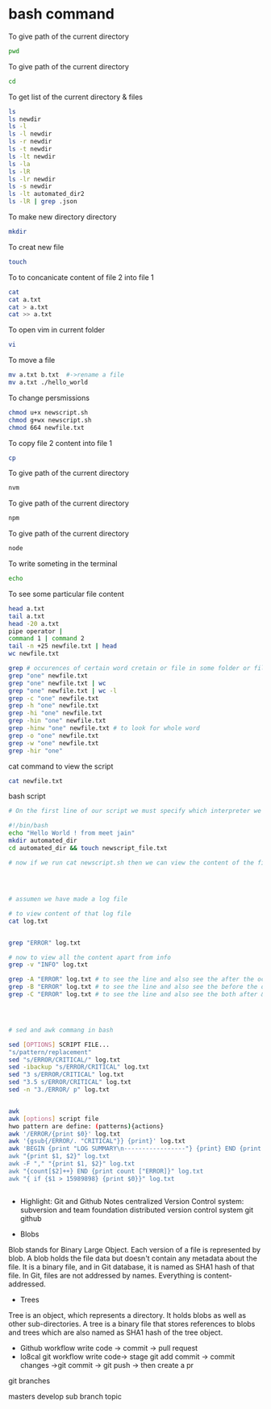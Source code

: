 # bash command

To give path of the current directory
```bash
pwd
```

To give path of the current directory
```bash
cd
```


To get list of the current directory & files
```bash
ls
ls newdir
ls -l
ls -l newdir
ls -r newdir
ls -t newdir
ls -lt newdir
ls -la
ls -lR
ls -lr newdir
ls -s newdir
ls -lt automated_dir2
ls -lR | grep .json

```



To make new directory directory
```bash
mkdir
```



To creat new file
```bash
touch
```



To to concanicate content of file 2 into file 1
```bash
cat
cat a.txt
cat > a.txt
cat >> a.txt
```




To open vim in current folder
```bash
vi
```





To move a file
```bash
mv a.txt b.txt  #->rename a file
mv a.txt ./hello_world
```


To change persmissions
```bash
chmod u+x newscript.sh
chmod g+wx newscript.sh
chmod 664 newfile.txt
```







To copy file 2 content into file 1
```bash
cp
```





To give path of the current directory
```bash
nvm
```




To give path of the current directory
```bash
npm
```




To give path of the current directory
```bash
node
```

To write someting in the terminal
```bash
echo
```
To see some particular file content
```bash
head a.txt
tail a.txt
head -20 a.txt
pipe operator |
command 1 | command 2
tail -n +25 newfile.txt | head
wc newfile.txt
```

```bash
grep # occurences of certain word cretain or file in some folder or file
grep "one" newfile.txt
grep "one" newfile.txt | wc
grep "one" newfile.txt | wc -l
grep -c "one" newfile.txt
grep -h "one" newfile.txt
grep -hi "one" newfile.txt
grep -hin "one" newfile.txt
grep -hinw "one" newfile.txt # to look for whole word 
grep -o "one" newfile.txt
grep -w "one" newfile.txt
grep -hir "one" 


```

cat command to view the script
```bash
cat newfile.txt
```



bash script
```bash
# On the first line of our script we must specify which interpreter we would like to use to parse our script. in this scenario it is bash thus we must put the shebang in the first line of our script

#!/bin/bash
echo "Hello World ! from meet jain"
mkdir automated_dir
cd automated_dir && touch newscript_file.txt

# now if we run cat newscript.sh then we can view the content of the file

```



##
```bash


# assumen we have made a log file

# to view content of that log file
cat log.txt


grep "ERROR" log.txt

# now to view all the content apart from info
grep -v "INFO" log.txt

grep -A "ERROR" log.txt # to see the line and also see the after the occurance of the error
grep -B "ERROR" log.txt # to see the line and also see the before the occurance of the error
grep -C "ERROR" log.txt # to see the line and also see the both after & before the occurance of the error




# sed and awk commang in bash

sed [OPTIONS] SCRIPT FILE...
"s/pattern/replacement"
sed "s/ERROR/CRITICAL/" log.txt
sed -ibackup "s/ERROR/CRITICAL" log.txt
sed "3 s/ERROR/CRITICAL" log.txt
sed "3.5 s/ERROR/CRITICAL" log.txt
sed -n "3./ERROR/ p" log.txt


awk
awk [options] script file
hwo pattern are define: (patterns){actions}
awk '/ERROR/{print $0}' log.txt
awk '{gsub{/ERROR/. "CRITICAL"}} {print}' log.txt
awk 'BEGIN {print "LOG SUMMARY\n-----------------"} {print} END {print "------------ \nEND OF LOG SUMMARY"}" log.txt
awk "{print $1, $2}" log.txt
awk -F "," "{print $1, $2}" log.txt
awk "{count[$2]++} END {print count ["ERROR]}" log.txt
awk "{ if {$1 > 15989898} {print $0}}" log.txt



```









 -  Highlight: Git and Github Notes
centralized Version Control system:
subversion and team foundation 
distributed version control system git github
     
- Blobs

Blob stands for Binary Large Object. Each version of a file is represented by blob. A blob holds the file data but doesn't contain any metadata about the file. It is a binary file, and in Git database, it is named as SHA1 hash of that file. In Git, files are not addressed by names. Everything is content-addressed.
- Trees

Tree is an object, which represents a directory. It holds blobs as well as other sub-directories. A tree is a binary file that stores references to blobs and trees which are also named as SHA1 hash of the tree object.
    
- Github workflow
write code -> commit -> pull request
- lo8cal git workflow
write code-> stage git add commit -> commit changes ->git commit -> git push -> then create a pr


git branches

masters
develop sub branch 
topic
